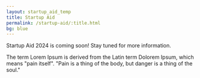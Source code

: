 ```yaml
---
layout: startup_aid_temp
title: Startup Aid 
permalink: /startup-aid/:title.html 
bg: blue
---
```


Startup Aid 2024 is coming soon! Stay tuned for more information.

The term Lorem Ipsum is derived from the Latin term Dolorem Ipsum, which means "pain itself".
"Pain is a thing of the body, but danger is a thing of the soul."
